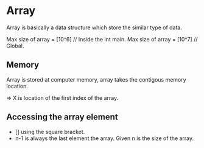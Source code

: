 # Array

Array is basically a data structure which store the similar type of data.

Max size of array = [10^6] // Inside the int main.
Max size of array = [10^7] // Global.

## Memory

Array is stored at computer memory, array takes the contigous memory location.

=> X is location of the first index of the array.

## Accessing the array element

- [] using the square bracket.
- n-1 is always the last element the array. Given n is the size of the array.
